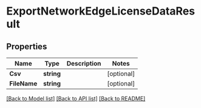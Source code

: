 # ExportNetworkEdgeLicenseDataResult

## Properties

Name | Type | Description | Notes
------------ | ------------- | ------------- | -------------
**Csv** | **string** |  | [optional] 
**FileName** | **string** |  | [optional] 

[[Back to Model list]](../README.md#documentation-for-models) [[Back to API list]](../README.md#documentation-for-api-endpoints) [[Back to README]](../README.md)


